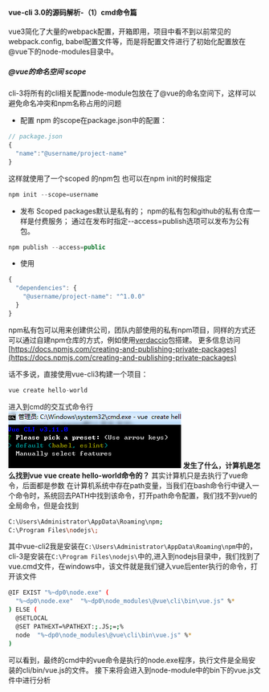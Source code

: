 #### vue-cli 3.0的源码解析-（1）cmd命令篇
vue3简化了大量的webpack配置，开箱即用，项目中看不到以前常见的webpack.config, babel配置文件等，而是将配置文件进行了初始化配置放在@vue下的node-modules目录中。
##### @vue的命名空间 scope
cli-3将所有的cli相关配置node-module包放在了@vue的命名空间下，这样可以避免命名冲突和npm名称占用的问题
* 配置
npm 的scope在package.json中的配置：
```js
// package.json
{
  "name":"@username/project-name"
}
```
这样就使用了一个scoped 的npm包
也可以在npm init的时候指定
```js
npm init --scope=username
```
* 发布
Scoped packages默认是私有的；
npm的私有包和github的私有仓库一样是付费服务；
通过在发布时指定--access=publish选项可以发布为公有包。
```js
npm publish --access=public
```
* 使用
```js
{
  "dependencies": {
    "@username/project-name": "^1.0.0"
  }
}
```
npm私有包可以用来创建供公司，团队内部使用的私有npm项目，同样的方式还可以通过自建npm仓库的方式，例如使用[verdaccio](https://www.npmjs.com/package/verdaccio)包搭建。
更多信息访问 [https://docs.npmjs.com/creating-and-publishing-private-packages](https://docs.npmjs.com/creating-and-publishing-private-packages)

话不多说，直接使用vue-cli3构建一个项目：
```js
vue create hello-world
```
进入到cmd的交互式命令行
![GitHub](1.png) 
**发生了什么，计算机是怎么找到vue vue create hello-world命令的？**
其实计算机只是去执行了vue命令，后面都是参数
在计算机系统中存在path变量，当我们在bash命令行中键入一个命令时，系统回去PATH中找到该命令，打开path命令配置，我们找不到vue的全局命令，但是会找到
```bash
C:\Users\Administrator\AppData\Roaming\npm;
C:\Program Files\nodejs\;
```
其中vue-cli2我是安装在`C:\Users\Administrator\AppData\Roaming\npm`中的，cli-3是安装在`C:\Program Files\nodejs\`中的,进入到nodejs目录中，我们找到了vue.cmd文件，在windows中，该文件就是我们键入vue后enter执行的命令，打开该文件
```bash
@IF EXIST "%~dp0\node.exe" (
  "%~dp0\node.exe"  "%~dp0\node_modules\@vue\cli\bin\vue.js" %*
) ELSE (
  @SETLOCAL
  @SET PATHEXT=%PATHEXT:;.JS;=;%
  node  "%~dp0\node_modules\@vue\cli\bin\vue.js" %*
)
```
可以看到，最终的cmd中的vue命令是执行的node.exe程序，执行文件是全局安装的cli/bin/vue.js的文件。
接下来将会进入到node-module中的bin下的vue.js文件中进行分析



  

